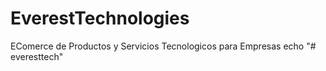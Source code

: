 # EverestTechnologies
EComerce de Productos y Servicios Tecnologicos para Empresas
echo "# everesttech"
